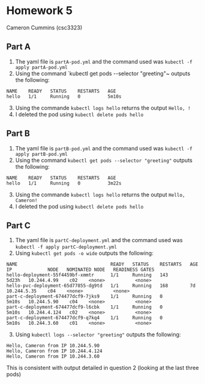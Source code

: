 # Homework 5
Cameron Cummins (csc3323)

## Part A

1. The yaml file is `partA-pod.yml` and the command used was `kubectl -f apply partA-pod.yml`
2. Using the command `kubectl get pods --selector "greeting"~ outputs the following:
~~~
NAME    READY   STATUS    RESTARTS   AGE
hello   1/1     Running   0          5m10s
~~~
3. Using the commande `kubectl logs hello` returns the output `Hello, !`
4. I deleted the pod using `kubectl delete pods hello`


## Part B

1. The yaml file is `partB-pod.yml` and the command used was `kubectl -f apply partB-pod.yml`
2. Using the command `kubectl get pods --selector "greeting"` outputs the following:
~~~
NAME    READY   STATUS    RESTARTS   AGE
hello   1/1     Running   0          3m22s
~~~
3. Using the commande `kubectl logs hello` returns the output `Hello, Cameron!`
4. I deleted the pod using `kubectl delete pods hello`

## Part C

1. The yaml file is `partC-deployment.yml` and the command used was `kubectl -f apply partC-deployment.yml`
2. Using `kubectl get pods -o wide` outputs the following:
~~~
NAME                                  READY   STATUS    RESTARTS   AGE     IP             NODE   NOMINATED NODE   READINESS GATES
hello-deployment-55f4459bf-xmmtr      1/1     Running   143        5d23h   10.244.4.99    c02    <none>           <none>
hello-pvc-deployment-65d77855-dg9td   1/1     Running   168        7d      10.244.5.35    c04    <none>           <none>
part-c-deployment-674477dcf9-7jks9    1/1     Running   0          5m10s   10.244.5.90    c04    <none>           <none>
part-c-deployment-674477dcf9-l6cbk    1/1     Running   0          5m10s   10.244.4.124   c02    <none>           <none>
part-c-deployment-674477dcf9-q7kq4    1/1     Running   0          5m10s   10.244.3.60    c01    <none>           <none>
~~~
3. Using `kubectl logs --selector "greeting"` outputs the following:
~~~
Hello, Cameron from IP 10.244.5.90
Hello, Cameron from IP 10.244.4.124
Hello, Cameron from IP 10.244.3.60
~~~
This is consistent with output detailed in question 2 (looking at the last three pods)
